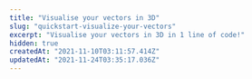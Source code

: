 ```yaml
---
title: "Visualise your vectors in 3D"
slug: "quickstart-visualize-your-vectors"
excerpt: "Visualise your vectors in 3D in 1 line of code!"
hidden: true
createdAt: "2021-11-10T03:11:57.414Z"
updatedAt: "2021-11-24T03:35:17.036Z"
---
```

